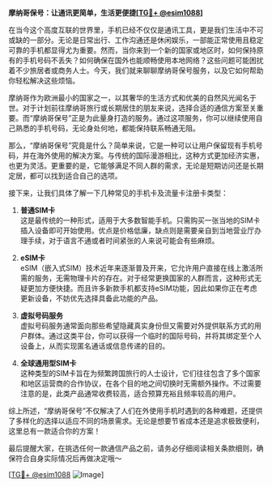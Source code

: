 **摩纳哥保号：让通讯更简单，生活更便捷[[TG💪+ @esim1088](https://t.me/s/esim1088)]**

在当今这个高度互联的世界里，手机已经不仅仅是通讯工具，更是我们生活中不可或缺的一部分。无论是日常出行、工作沟通还是休闲娱乐，一部能正常使用且稳定可靠的手机都显得尤为重要。然而，当你来到一个新的国家或地区时，如何保持原有的手机号码不丢失？如何确保在国外也能顺畅使用本地网络？这些问题可能困扰着不少旅居者或商务人士。今天，我们就来聊聊摩纳哥保号服务，以及它如何帮助你轻松解决这些烦恼。

摩纳哥作为欧洲最小的国家之一，以其奢华的生活方式和优美的自然风光闻名于世。对于计划前往摩纳哥旅行或长期居住的朋友来说，选择合适的通信方案至关重要。而“摩纳哥保号”正是为此量身打造的服务。通过这项服务，你可以继续使用自己熟悉的手机号码，无论身处何地，都能保持联系畅通无阻。

那么，“摩纳哥保号”究竟是什么？简单来说，它是一种可以让用户保留现有手机号码，并在海外使用的解决方案。与传统的国际漫游相比，这种方式更加经济实惠，也更为灵活。更重要的是，它能够满足不同人群的需求，无论是短期访问还是长期定居，都可以找到适合自己的选项。

接下来，让我们具体了解一下几种常见的手机卡及流量卡注册卡类型：

1. **普通SIM卡**  
   这是最传统的一种形式，适用于大多数智能手机。只需购买一张当地的SIM卡插入设备即可开始使用。优点是价格低廉，缺点则是需要亲自到当地营业厅办理手续，对于语言不通或者时间紧张的人来说可能会有些麻烦。

2. **eSIM卡**  
   eSIM（嵌入式SIM）技术近年来逐渐普及开来，它允许用户直接在线上激活所需的服务，无需物理卡片的存在。对于经常更换国家的人群而言，这种形式无疑更加方便快捷。而且许多新款手机都支持eSIM功能，因此如果你正在考虑更新设备，不妨优先选择具备此功能的产品。

3. **虚拟号码服务**  
   虚拟号码服务通常面向那些希望隐藏真实身份但又需要对外提供联系方式的用户群体。通过这类平台，你可以获得一个临时的国际号码，并将其绑定至个人设备上，从而实现匿名通话或信息传递的目的。

4. **全球通用型SIM卡**  
   这种类型的SIM卡旨在为频繁跨国旅行的人士设计，它们往往包含了多个国家和地区运营商的合作协议，在各个目的地之间切换时无需额外操作。不过需要注意的是，此类产品通常收费较高，适合预算充裕且频率较高的用户。

综上所述，“摩纳哥保号”不仅解决了人们在外使用手机时遇到的各种难题，还提供了多样化的选择以适应不同的场景需求。无论是想要节省成本还是追求极致便利，这里总有一款适合你的方案！

最后提醒大家，在挑选任何一款通信产品之前，请务必仔细阅读相关条款细则，确保符合自身实际情况后再做决定哦～

[[TG💪+ @esim1088](https://t.me/s/esim1088) ![Image](https://i.postimg.cc/4NQfJmqS/Snipaste-2025-05-13-00-14-12.png)]